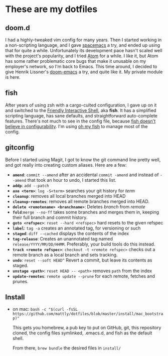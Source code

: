 # These are my dotfiles

## doom.d

I had a highly-tweaked vim config for many years. Then I started working in a
non-scripting language, and I gave [spacemacs][] a try, and ended up using that
for quite a while. Unfortunately its development pace hasn't scaled well with
the project's popularity, and I tried [Atom][] for a while. I like it, but Atom
has some rather problematic core bugs that make it unusable on my employer's
network, so I'm back to Emacs. This time around, I decided to give Henrik
Lissner's [doom-emacs][] a try, and quite like it. My private module is here.

[spacemacs]: https://github.com/syl20bnr/spacemacs/
[magit]: http://magit.vc/
[atom]: https://atom.io
[doom-emacs]: https://github.com/hlissner/doom-emacs

## fish

After years of using zsh with a cargo-culted configuration, I gave up on it and
switched to the [Friendly Interactive Shell][fish], aka **fish**. It has a
simplified scripting language, has sane defaults, and straightforward
auto-complete features. There's not much to see in the config file, because
[fish doesn't believe in configurability][fish-evil].  I'm using [oh my fish][] to
manage most of the config.

[fish]: http://fishshell.com/
[fish-evil]: http://fishshell.com/docs/current/design.html#conf
[oh my fish]: https://github.com/oh-my-fish/oh-my-fish

## gitconfig

Before I started using Magit, I got to know the git command line pretty well,
and got really into creating custom aliases. Here are a few:

- **`amend`**: `commit --amend` after an accidental `commit -amend` and
  instead of `--amend` that took an hour to undo, I started this list.
- **`addp`**: `add --patch`
- **`axe <term>`**: `log -S<term>` searches your git history for *term*
- **`cleanup`**: removes all local branches merged into HEAD
- **`cleanup-remotes`**: removes all remote branches merged into HEAD.
- **`delete <remotename> <branchname>`**: Deletes *branch* from *remote*
- **`fold`**:`merge --no-ff` takes some branches and merges them in,
  keeping their full branch and commit history.
- **`goto <refspec>`**: `reset --hard <refspec>` hard resets to the given
  refspec
- **`label`**: `tag -a` creates an annotated tag, for versioning or such
- **`staged`**: `diff --cached` displays the contents of the index
- **`tag-release`**: Creates an unannotated tag named
  `release/YYYY/MM/DD/HHMM`.  Preferably, your build tools do this
  instead.
- **`track <remote refspec>`**: `checkout -t <remote refspec>` checks out
  a remote branch as a local branch and sets tracking.
- **`undo`**: `reset --soft HEAD^` Revert a commit, but leave its contents
  as staged.
- **`unstage <path>`**: `reset HEAD -- <path>` removes `path` from the
  index
- **`update-remotes`**: `remote update --prune` for each remote, fetches
  and prunes.



## Install

- on mac: `bash -c "$(curl -fsSL https://github.com/mattly/dotfiles/blob/master/install/mac_bootstrap)"`

  This gets you homebrew, a pub key to put on GitHub, git, this repository
  cloned, the config files symlinked, .emacs.d, and fish as the default shell.

  From there, `brew bundle` the desired files in `install/`
